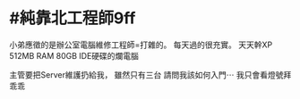 # #純靠北工程師9ff



小弟應徵的是辦公室電腦維修工程師=打雜的。
每天過的很充實。
天天幹XP 512MB RAM 80GB IDE硬碟的爛電腦

主管要把Server維護扔給我，
雖然只有三台
請問我該如何入門⋯
我只會看燈號拜乖乖
